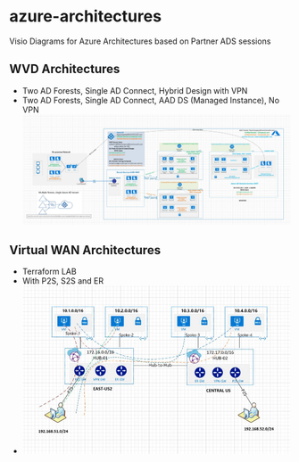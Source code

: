 # azure-architectures
Visio Diagrams for Azure Architectures based on Partner ADS sessions


## WVD Architectures
 - Two AD Forests, Single AD Connect, Hybrid Design with VPN
 - Two AD Forests, Single AD Connect, AAD DS (Managed Instance), No VPN
 ![alt text for image](images/wvd-hld.JPG)
## Virtual WAN Architectures
 - Terraform LAB
 - With P2S, S2S and ER
 - ![alt text for image](images/vwan-terraform.JPG)